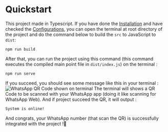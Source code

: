 # Quickstart  

This project made in Typescript. If you have done the [Installation](./INSTALLATION.md) and have checked the [Configurations](./CONFIGURATIONS.md), you can open the terminal at root directory of the project and do the command below to build the `src` to JavaScript to `dist`:
```terminal
npm run build
```
After that, you can run the project using this command (this command executes the compiled main point file in `dist/index.js`) on the terminal :
```terminal
npm run serve
```
If you succeed, you should see some message like this in your terminal :
![WhatsApp QR Code shown on terminal](https://i.ibb.co/K5rzdxp/readme-quickstart-1.png)
The terminal will shows a QR Code to be scanned with your WhatsApp app (doing it like scanning for WhatsApp Web). And if project succeed the QR, it will output :  
```terminal
System is online!
```
And congrats, your WhatsApp number (that scan the QR) is successfully integrated with the project !🎉